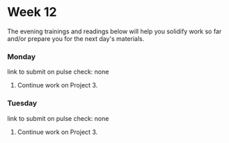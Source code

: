 # Week 12

The evening trainings and readings below will help you solidify work so far and/or prepare you for the next day's materials.



### Monday

link to submit on pulse check: none

1. Continue work on Project 3. 

### Tuesday

link to submit on pulse check: none

1. Continue work on Project 3. 
<!--
### Wednesday

link to submit on pulse check: none

1. Continue work on Project 3. 


### Thursday

link to submit on pulse check: none

1. Continue work on Project 3. 

### Weekend

link to submit on pulse check: none

1. Continue work on Project 3. 

-->
